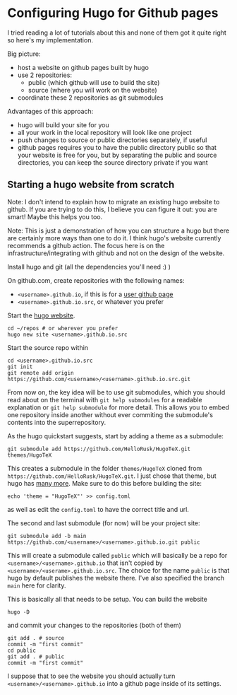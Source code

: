 # Configuring Hugo for Github pages

I tried reading a lot of tutorials about this and none of them got it
quite right so here's my implementation.

Big picture:
- host a website on github pages built by hugo
- use 2 repositories: 
  - public (which github will use to build the site)
  - source (where you will work on the website)
- coordinate these 2 repositories as git submodules

Advantages of this approach:
- hugo will build your site for you
- all your work in the local repository will look like one project
- push changes to source or public directories separately, if useful
- github pages requires you to have the public directory public so that
your website is free for you, but by separating the public and source
directories, you can keep the source directory private if you want

## Starting a hugo website from scratch

Note: I don't intend to explain how to migrate an existing hugo website to 
github. If you are trying to do this, I believe you can figure it out:
you are smart! Maybe this helps you too. 

Note: This is just a demonstration of how you can structure a hugo
but there are certainly more ways than one to do it. I think hugo's
website currently recommends a github action. The focus here is on the
infrastructure/integrating with github and not on the design of the website.

Install hugo and git (all the dependencies you'll need :) )

On github.com, create repositories with the following names:
- `<username>.github.io`, if this is for a [user github page](https://docs.github.com/en/github/working-with-github-pages/about-github-pages#user--organization-pages)
- `<username>.github.io.src`, or whatever you prefer

Start the [hugo website](https://gohugo.io/getting-started/quick-start/).

```
cd ~/repos # or wherever you prefer
hugo new site <username>.github.io.src
```

Start the source repo within

```
cd <username>.github.io.src 
git init
git remote add origin https://github.com/<username>/<username>.github.io.src.git
```

From now on, the key idea will be to use git submodules,
which you should read about on the terminal with `git help submodules`
for a readable explanation or `git help submodule` for more detail.
This allows you to embed one repository inside another without ever
commiting the submodule's contents into the superrepository.

As the hugo quickstart suggests, start by adding a theme as a submodule:

```
git submodule add https://github.com/HelloRusk/HugoTeX.git themes/HugoTeX
```

This creates a submodule in the folder `themes/HugoTeX` cloned from `https://github.com/HelloRusk/HugoTeX.git`.
I just chose that theme, but hugo has [many more](https://themes.gohugo.io/).
Make sure to do this before building the site:

```
echo 'theme = "HugoTeX"' >> config.toml
```

as well as edit the `config.toml` to have the correct title and url.

The second and last submodule (for now) will be your project site:

```
git submodule add -b main https://github.com/<username>/<username>.github.io.git public
```

This will create a submodule called `public` which will basically be a repo
for `<username>/<username>.github.io` that isn't copied by
`<username>/<userame>.github.io.src`.
The choice for the name `public` is that hugo by default publishes 
the website there.
I've also specified the branch `main` here for clarity.

This is basically all that needs to be setup.
You can build the website

```
hugo -D 
```

and commit your changes to the repositories (both of them)

```
git add . # source
commit -m "first commit"
cd public
git add . # public
commit -m "first commit"
```

I suppose that to see the website you should actually 
turn `<username>/<username>.github.io` into a github page
inside of its settings.
